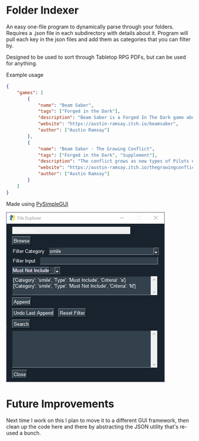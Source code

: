 # Folder Indexer
An easy one-file program to dynamically parse through your folders. Requires a .json file in each subdirectory with details about it. Program will pull each key in the json files and add them as categories that you can filter by.

Designed to be used to sort through Tabletop RPG PDFs, but can be used for anything.

Example usage
```json
{
    "games": [
        {
            "name": "Beam Saber",
            "tags": ["Forged in the Dark"],
            "description": "Beam Saber is a Forged In The Dark game about the pilots of powerful machines in a war that dominates every facet of life. They are trying to do their part, then get out physically and mentally intact. The organizations that perpetuate The War throughout all of known space are too incomprehensibly huge to take down. There is no “winning” The War, there is only surviving it. Hopefully you can help others get out too.",
            "website": "https://austin-ramsay.itch.io/beamsaber",
            "author": ["Austin Ramsay"]
        },
        {
            "name": "Beam Saber - The Growing Conflict",
            "tags": ["Forged in the Dark", "Supplement"],
            "description": "The conflict grows as new types of Pilots emerge, new types of Squads appear, and new Factions are born! This supplement for Beam Saber features new ways to play including 6 new Pilot playbooks, 2 new Squad playbooks, and rules for forming and managing a Faction.",
            "website": "https://austin-ramsay.itch.io/thegrowingconflict",
            "author": ["Austin Ramsay"]
        }
    ]
}
```
Made using [PySimpleGUI](https://pypi.org/project/PySimpleGUI/)

![Screenshot](FolderIndexerScreenshot.png)

# Future Improvements

Next time I work on this I plan to move it to a different GUI framework, then clean up the code here and there by abstracting the JSON utility that's re-used a bunch.
